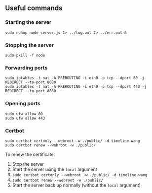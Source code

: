 ## Useful commands

### Starting the server

`sudo nohup node server.js 1> ../log.out 2> ../err.out &`

### Stopping the server

`sudo pkill -f node`

### Forwarding ports

`sudo iptables -t nat -A PREROUTING -i eth0 -p tcp --dport 80 -j REDIRECT --to-port 8080`</br> 
`sudo iptables -t nat -A PREROUTING -i eth0 -p tcp --dport 443 -j REDIRECT --to-port 8080`

### Opening ports

`sudo ufw allow 80`</br> 
`sudo ufw allow 443`

### Certbot

`sudo certbot certonly --webroot -w ./public/ -d timeline.wang`</br> 
`sudo certbot renew --webroot -w ./public/`

To renew the certificate:

1. Stop the server
2. Start the server using the `local` argument
3. `sudo certbot certonly --webroot -w ./public/ -d timeline.wang`
4. `sudo certbot renew --webroot -w ./public/`
5. Start the server back up normally (without the `local` argument)

